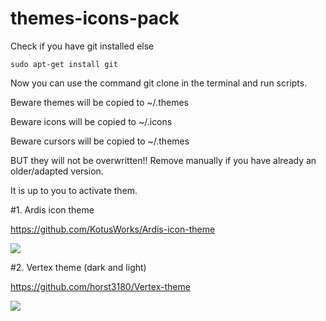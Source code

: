 # themes-icons-pack

Check if you have git installed else

	sudo apt-get install git

Now you can use the command git clone in the terminal and run scripts.

Beware themes will be copied to ~/.themes

Beware icons will be copied to ~/.icons

Beware cursors will be copied to ~/.themes

BUT they will not be overwritten!!
Remove manually if you have already an older/adapted version.


It is up to you to activate them.


#1. Ardis icon theme

https://github.com/KotusWorks/Ardis-icon-theme

<a target="_blank" href="http://erikdubois.be/wp-content/uploads/2015/05/Screenshot-from-2015-05-17-114440.png">
<img style="max-width:100%;" src="http://erikdubois.be/wp-content/uploads/2015/05/Screenshot-from-2015-05-17-114440.png">
</a>

#2. Vertex theme (dark and light)

https://github.com/horst3180/Vertex-theme

<a target="_blank" href="http://erikdubois.be/wp-content/uploads/2015/05/Screenshot-from-2015-05-17-114440.png">
<img style="max-width:100%;" src="http://erikdubois.be/wp-content/uploads/2015/05/Screenshot-from-2015-05-17-114440.png">
</a>

